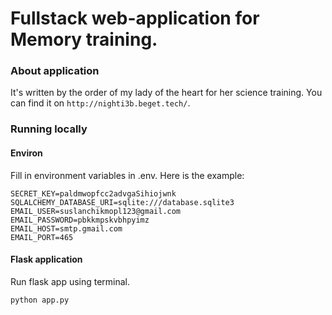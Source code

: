 # Fullstack web-application for Memory training.

### About application
It's written by the order of my lady of the heart for her science training.
You can find it on `http://nighti3b.beget.tech/`.

### Running locally
#### Environ
Fill in environment variables in .env. Here is the example:
```dotenv
SECRET_KEY=paldmwopfcc2advgaSihiojwnk
SQLALCHEMY_DATABASE_URI=sqlite:///database.sqlite3
EMAIL_USER=suslanchikmopl123@gmail.com
EMAIL_PASSWORD=pbkkmpskvbhpyimz
EMAIL_HOST=smtp.gmail.com
EMAIL_PORT=465
```

#### Flask application
Run flask app using terminal.
```commandline
python app.py
```